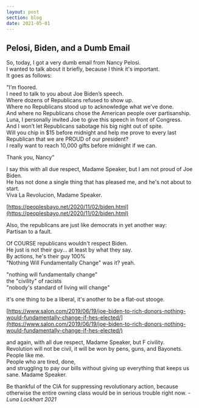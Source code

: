 ```yaml
---
layout: post
section: blog
date: 2021-05-01
---
```


## Pelosi, Biden, and a Dumb Email
So, today, I got a very dumb email from Nancy Pelosi.  
I wanted to talk about it briefly, because I think it's important.  
It goes as follows:

"I’m floored.  
I need to talk to you about Joe Biden’s speech.   
Where dozens of Republicans refused to show up.  
Where no Republicans stood up to acknowledge what we’ve done.   
And where no Republicans chose the American people over partisanship.   
Luna, I personally invited Joe to give this speech in front of Congress.  
And I won’t let Republicans sabotage his big night out of spite.  
Will you chip in $15 before midnight and help me prove to every last Republican that we are PROUD of our president?  
I really want to reach 10,000 gifts before midnight if we can.
<link>

Thank you,
Nancy"

I say this with all due respect, Madame Speaker, but I am not proud of Joe Biden.  
He has not done a single thing that has pleased me, and he's not about to start.  
Viva La Revolucion, Madame Speaker.

[https://peoplesbayo.net/2020/11/02/biden.html](https://peoplesbayo.net/2020/11/02/biden.html)

Also, the republicans are just like democrats in yet another way:  
Partisan to a fault.

Of COURSE republicans wouldn't respect Biden.  
He just is not their guy... at least by what they say.  
By actions, he's their guy 100%  
"Nothing Will Fundamentally Change" was it? yeah.  

"nothing will fundamentally change"  
the "civility" of racists  
"nobody's standard of living will change"  

it's one thing to be a liberal, it's another to be a flat-out stooge.

[https://www.salon.com/2019/06/19/joe-biden-to-rich-donors-nothing-would-fundamentally-change-if-hes-elected/](https://www.salon.com/2019/06/19/joe-biden-to-rich-donors-nothing-would-fundamentally-change-if-hes-elected/)

and again, with all due respect, Madame Speaker, but F civility.  
Revolution will not be civil, it will be won by pens, guns, and Bayonets.  
People like me.  
People who are tired, done,  
and struggling to pay our bills without giving up everything that keeps us sane.
Madame Speaker.  

Be thankful of the CIA for suppressing revolutionary action, because otherwise the entire owning class would be in serious trouble right now.
*-Luna Lockhart 2021*
